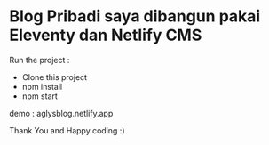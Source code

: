 # Blog Pribadi saya dibangun pakai Eleventy dan Netlify CMS

 Run the project : 
 - Clone this project
 - npm install
 - npm start

demo : aglysblog.netlify.app

Thank You and Happy coding :)



